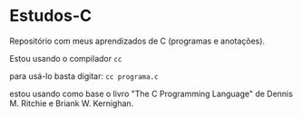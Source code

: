 # Estudos-C
Repositório com meus aprendizados de C (programas e anotações).

Estou usando o compilador `cc`

para usá-lo basta digitar:
  `cc programa.c`
  
estou usando como base o livro "The C Programming Language" de Dennis M. Ritchie e Briank W. Kernighan.
